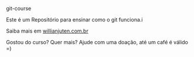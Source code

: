 git-course

Este é um Repositório para ensinar como o git funciona.i

Saiba mais em [willianjuten.com.br](http://willianjusten.com.br)

Gostou do curso? Quer mais? Ajude com uma doação, até um café é válido =)